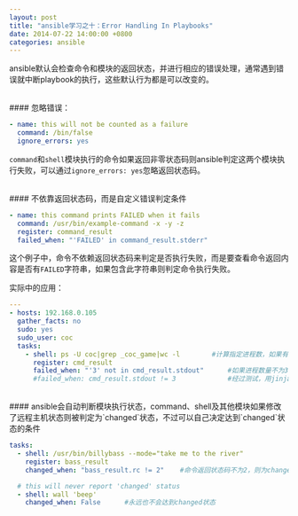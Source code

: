 ```yaml
---
layout: post
title: "ansible学习之十：Error Handling In Playbooks"
date: 2014-07-22 14:00:00 +0800
categories: ansible
---
```



ansible默认会检查命令和模块的返回状态，并进行相应的错误处理，通常遇到错误就中断playbook的执行，这些默认行为都是可以改变的。


<br />
#### 忽略错误：

```yaml
- name: this will not be counted as a failure
  command: /bin/false
  ignore_errors: yes
```
`command`和`shell`模块执行的命令如果返回非零状态码则ansible判定这两个模块执行失败，可以通过`ignore_errors: yes`忽略返回状态码。


<br />
#### 不依靠返回状态码，而是自定义错误判定条件

```yaml
- name: this command prints FAILED when it fails
  command: /usr/bin/example-command -x -y -z
  register: command_result
  failed_when: "'FAILED' in command_result.stderr"
```
这个例子中，命令不依赖返回状态码来判定是否执行失败，而是要查看命令返回内容是否有`FAILED`字符串，如果包含此字符串则判定命令执行失败。

实际中的应用：

```yaml
---
- hosts: 192.168.0.105
  gather_facts: no
  sudo: yes
  sudo_user: coc
  tasks:
    - shell: ps -U coc|grep _coc_game|wc -l        #计算指定进程数，如果有三个进程则为启动成功
      register: cmd_result
      failed_when: "'3' not in cmd_result.stdout"      #如果进程数量不为3，则表示启动失败
      #failed_when: cmd_result.stdout != 3             #经过测试，用jinja2语法写也是可以的
```


<br />
#### ansible会自动判断模块执行状态，command、shell及其他模块如果修改了远程主机状态则被判定为`changed`状态，不过可以自己决定达到`changed`状态的条件

```yaml
tasks:
  - shell: /usr/bin/billybass --mode="take me to the river"
    register: bass_result
    changed_when: "bass_result.rc != 2"    #命令返回状态码不为2，则为changed状态

  # this will never report 'changed' status
  - shell: wall 'beep'
    changed_when: False      #永远也不会达到changed状态
```


